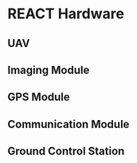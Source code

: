 # REACT Hardware

## UAV


## Imaging Module

## GPS Module

## Communication Module

## Ground Control Station


